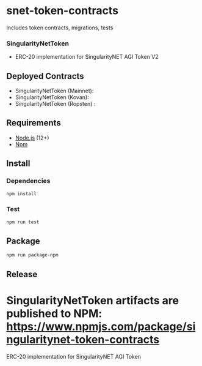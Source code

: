 # snet-token-contracts
Includes token contracts, migrations, tests

### SingularityNetToken
* ERC-20 implementation for SingularityNET AGI Token V2

## Deployed Contracts
* SingularityNetToken (Mainnet): 
* SingularityNetToken (Kovan): 
* SingularityNetToken (Ropsten) : 

## Requirements
* [Node.js](https://github.com/nodejs/node) (12+)
* [Npm](https://www.npmjs.com/package/npm)

## Install

### Dependencies
```bash
npm install
```

### Test 
```bash
npm run test
```

## Package
```bash
npm run package-npm
```

## Release
SingularityNetToken artifacts are published to NPM: https://www.npmjs.com/package/singularitynet-token-contracts
=======
ERC-20 implementation for SingularityNET AGI Token

